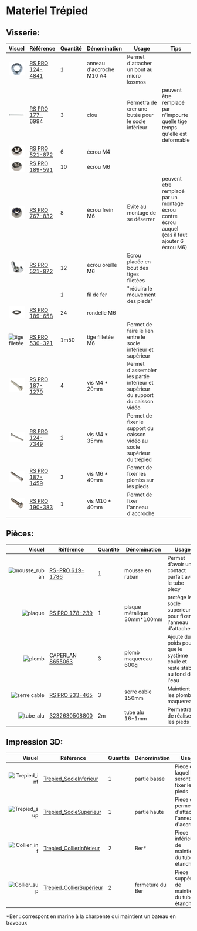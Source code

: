 # Materiel Trépied
## Visserie:
| Visuel | Référence | Quantité | Dénomination | Usage | Tips |
|-------|-----------|----------|--------------------------|-----------------------------------------|----------|
|<img src="https://github.com/Hclothilde/Documentation_KOSMOS/blob/c5ffe61db21c825193d5f4a77e70ee0dd1655b68/docs/pictures/equipments/trepied/anneau_m10.PNG" width="150"/>        |[RS PRO 124-4841](https://fr.rs-online.com/web/p/anneaux-de-levage/1244841?gb=s)           |         1| anneau d'accroche M10 A4 |Permet d'attacher un bout au micro kosmos |          |
|<img src="https://github.com/Hclothilde/Documentation_KOSMOS/blob/c5ffe61db21c825193d5f4a77e70ee0dd1655b68/docs/pictures/equipments/trepied/clou.PNG" width="150"/>        |[RS PRO 177-6994](https://fr.rs-online.com/web/p/clous/1776994)           |         3| clou                     |Permetra de crer une butée pour le socle inférieur |peuvent être remplacé  par n'impourte quelle tige temps qu'elle est déformable          |
|<img src="https://github.com/Hclothilde/Documentation_KOSMOS/blob/c5ffe61db21c825193d5f4a77e70ee0dd1655b68/docs/pictures/equipments/trepied/ecrou_m4.PNG" width="150"/>        |[RS PRO 521-872](https://fr.rs-online.com/web/p/ecrous-hexagonaux/0189579)           |         6| écrou M4                 |                                         |          |
|<img src="https://github.com/Hclothilde/Documentation_KOSMOS/blob/c5ffe61db21c825193d5f4a77e70ee0dd1655b68/docs/pictures/equipments/trepied/ecrou_m6.PNG" width="150"/>        |[RS PRO 189-591](https://fr.rs-online.com/web/p/ecrous-hexagonaux/0189591)           |        10| écrou M6                 |                                         |          |
|<img src="https://github.com/Hclothilde/Documentation_KOSMOS/blob/c5ffe61db21c825193d5f4a77e70ee0dd1655b68/docs/pictures/equipments/trepied/ecrou%20frein%20m6.PNG" width="150"/>        |[RS PRO 767-832](https://fr.rs-online.com/web/p/ecrous-hexagonaux/0767832)           |         8| écrou frein  M6         |Evite au montage de se déserrer          |peuvent etre remplacé par un montage écrou contre écrou auquel (cas il faut ajouter 6 écrou M6)         |
|<img src="https://github.com/Hclothilde/Documentation_KOSMOS/blob/c5ffe61db21c825193d5f4a77e70ee0dd1655b68/docs/pictures/equipments/trepied/ecrou_oreilles_m6.PNG" width="150"/>        |[RS PRO 521-872](https://fr.rs-online.com/web/p/ecrous-a-oreilles/0521872)           |        12| écrou oreille M6         |Ecrou placée en bout des tiges filetées            |          |
|        |           |         1| fil de fer               |"réduira le mouvement des pieds"                                         |          |
|<img src="https://github.com/Hclothilde/Documentation_KOSMOS/blob/c5ffe61db21c825193d5f4a77e70ee0dd1655b68/docs/pictures/equipments/trepied/rondelle_m6.PNG" width="150"/>        |[RS PRO 189-658](https://fr.rs-online.com/web/p/rondelles/0189658)           |        24| rondelle M6              |                                         |          |
|![tige filetée](/../µKOSMOS/docs/pictures/equipments/trepied/tige_filetee.PNG)        |[RS PRO 530-321](https://fr.rs-online.com/web/p/tiges-filetees/0530321?gb=s)     |      1m50| tige filletée M6         | Permet de faire le lien entre le socle inférieur et supérieur    |          |
| <img src="https://github.com/Hclothilde/Documentation_KOSMOS/blob/476cfb4e406db8f2a71ea4fcc6a18983dce0f839/docs/pictures/equipments/trepied/vis_m4_20mm.PNG" width="150"/>        |[RS PRO 187-1279](https://fr.rs-online.com/web/p/vis-a-six-pans/1871279)           |         4| vis M4 * 20mm     |Permet d'assembler les partie inférieur et supérieur du support du caisson vidéo   |          |
|<img src="https://github.com/Hclothilde/Documentation_KOSMOS/blob/476cfb4e406db8f2a71ea4fcc6a18983dce0f839/docs/pictures/equipments/trepied/vis_m4_35mm.PNG" width="150"/>        |[RS PRO 124-7349](https://fr.rs-online.com/web/p/vis-a-six-pans/1247349)           |         2| vis M4 * 35mm     |Permet de fixer le support du caisson vidéo au socle supérieur du trépied          |          |
|<img src="https://github.com/Hclothilde/Documentation_KOSMOS/blob/476cfb4e406db8f2a71ea4fcc6a18983dce0f839/docs/pictures/equipments/trepied/vis_m6_40mm.PNG" width="150"/>        |[RS PRO 187-1459](https://fr.rs-online.com/web/p/vis-a-six-pans/1871459)           |         3| vis M6 * 40mm     |Permet de fixer les plombs sur les pieds                                         |          |
|<img src="https://github.com/Hclothilde/Documentation_KOSMOS/blob/476cfb4e406db8f2a71ea4fcc6a18983dce0f839/docs/pictures/equipments/trepied/vis_m10_40mm.PNG" width="150"/>        |[RS PRO 190-383](https://fr.rs-online.com/web/p/vis-a-tete-hexagonale/0190383)           |         1| vis M10 * 40mm    |Permet de fixer l'anneau d'accroche                                         |          |


## Pièces:
| Visuel | Référence | Quantité | Dénomination | Usage | Tips |
|-------:|-----------|----------|--------------------------|-----------------------------------------|----------|
|![mousse_ruban](/../µKOSMOS/docs/pictures/equipments/trepied/mousse_ruban.PNG)   |[RS-PRO 619-1786](https://fr.rs-online.com/web/p/rubans-mousse/6191786)           |         1| mousse en ruban          |Permet d'avoir un contact parfait avec le tube plexy|          |
|![plaque](/../µKOSMOS/docs/pictures/equipments/trepied/plaque_metalique.png)   |[RS PRO 178-239](https://fr.rs-online.com/web/p/feuilles-metalliques/0178239?gb=s)           |         1| plaque métalique 30mm*100mm | protège le socle supérieur pour fixer l'anneau d'attache                                  |          |
|![plomb](/../µKOSMOS/docs/pictures/equipments/trepied/plomb-maquereau.png)        |[CAPERLAN 8655063](https://www.decathlon.fr/p/plomb-maquereau-long-peche-en-mer/_/R-p-335078?mc=8655063&utm_source=google&utm_medium=sea&utm_campaign=fr_t-perf_ct-shopp_n-shopping_hm_peche_mp_ts-gen_f-cv_o-roas_pt-pb_xx-shopping_hm_peche_mp&utm_term=_n-shopping_hm_peche_mp_ts-gen_pt-pb_yy-peche_plomb&gad_source=1&gclid=EAIaIQobChMIpd3PnKLOhAMVAahoCR3GDAL-EAQYAiABEgKDmfD_BwE)         |         3| plomb maquereau 600g          | Ajoute du poids pour que le système coule et reste stable au fond de l'eau      |          |
|![serre cable](/../µKOSMOS/docs/pictures/equipments/trepied/serre_cable.PNG)        |[RS PRO 233-465](https://fr.rs-online.com/web/p/serre-cables/0233465?gb=s)           |         3|serre cable 150mm  | Maintient les plombs maquereaux   |          |
|![tube_alu](/../µKOSMOS/docs/pictures/equipments/trepied/tube.PNG)        |[3232630508800](https://www.mr-bricolage.fr/tube-rond-aluminium-16x1mm-1m-brut-cqfd.html?storeID=S328&at_medium=paid&at_source=google&at_campaign=LIA_all_product_horscustom&at_adgroupname=Exlusion_de_tout_les_custom_label&at_content=3232630508800&at_temp=9055186&at_network=g&at_campaignid=19604470522&at_variant=652350492136&at_term=&gad_source=1&gclid=EAIaIQobChMI0dqDjKrOhAMVUbRoCR0_rwCEEAQYBCABEgIUFfD_BwE)           |        2m| tube alu 16*1mm          | Permettra de réaliser les pieds                  |          |



## Impression 3D:
| Visuel | Référence | Quantité | Dénomination | Usage | Tips |
|-------:|-----------|----------|--------------------------|-----------------------------------------|----------|
| ![Trepied_inf](/../µKOSMOS/docs/pictures/3Dpart/trepied/socleInferieur.png)        |[Trepied_SocleInferieur](/../µKOSMOS/hardware/3Dprint_files/trepied/Trepied_SocleInferieur.stl)           |         1| partie basse             |Piece dans laquel seront fixer les pieds                                         |          |
| ![Trepied_sup](/../µKOSMOS/docs/pictures/3Dpart/trepied/socleSuperieur.png)        |[Trepied_SocleSupérieur](/../µKOSMOS/hardware/3Dprint_files/trepied/Trepied_SocleSupérieur.stl)           |         1| partie haute             |Piece qui permettra d'attacher l'anneau d'accroche                                          |          |
| ![Collier_inf](/../µKOSMOS/docs/pictures/3Dpart/trepied/collierInferieur.png)        |[Trepied_CollierInférieur](/../µKOSMOS/hardware/3Dprint_files/trepied/Trepied_CollierInférieur.stl)             |         2| Ber*               |Piece inférieur de maintient du tube étanche                                         |          |
| ![Collier_sup](/../µKOSMOS/docs/pictures/3Dpart/trepied/collierSuperieur.png)        |[Trepied_CollierSupérieur](/../µKOSMOS/hardware/3Dprint_files/trepied/Trepied_CollierSupérieur.stl)             |         2| fermeture du Ber   |Piece suppérieur de maintient du tube étanche                                         |          |


*Ber : correspont en marine à la charpente qui maintient un bateau en traveaux 
